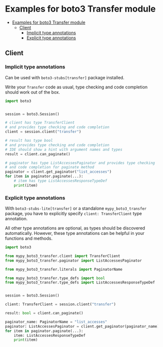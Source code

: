 <a id="examples-for-boto3-transfer-module"></a>

# Examples for boto3 Transfer module

- [Examples for boto3 Transfer module](#examples-for-boto3-transfer-module)
  - [Client](#client)
    - [Implicit type annotations](#implicit-type-annotations)
    - [Explicit type annotations](#explicit-type-annotations)

<a id="client"></a>

## Client

<a id="implicit-type-annotations"></a>

### Implicit type annotations

Can be used with `boto3-stubs[transfer]` package installed.

Write your `Transfer` code as usual, type checking and code completion should
work out of the box.

```python
import boto3


session = boto3.Session()

# client has type TransferClient
# and provides type checking and code completion
client = session.client("transfer")

# result has type bool
# and provides type checking and code completion
# IDE should show a hint with argument names and types
result = client.can_paginate()

# paginator has type ListAccessesPaginator and provides type checking
# and code completion for paginate method
paginator = client.get_paginator("list_accesses")
for item in paginator.paginate(...):
    # item has type ListAccessesResponseTypeDef
    print(item)
```

<a id="explicit-type-annotations"></a>

### Explicit type annotations

With `boto3-stubs-lite[transfer]` or a standalone `mypy_boto3_transfer`
package, you have to explicitly specify `client: TransferClient` type
annotation.

All other type annotations are optional, as types should be discovered
automatically. However, these type annotations can be helpful in your functions
and methods.

```python
import boto3

from mypy_boto3_transfer.client import TransferClient
from mypy_boto3_transfer.paginator import ListAccessesPaginator

from mypy_boto3_transfer.literals import PaginatorName

from mypy_boto3_transfer.type_defs import bool
from mypy_boto3_transfer.type_defs import ListAccessesResponseTypeDef


session = boto3.Session()

client: TransferClient = session.client("transfer")

result: bool = client.can_paginate()

paginator_name: PaginatorName = "list_accesses"
paginator: ListAccessesPaginator = client.get_paginator(paginator_name)
for item in paginator.paginate(...):
    item: ListAccessesResponseTypeDef
    print(item)
```
